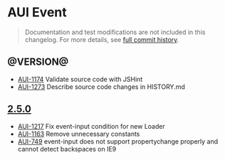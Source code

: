 # AUI Event

> Documentation and test modifications are not included in this changelog. For more details, see [full commit history](https://github.com/liferay/alloy-ui/commits/master/src/aui-event).

## @VERSION@

* [AUI-1174](https://issues.liferay.com/browse/AUI-1174) Validate source code with JSHint
* [AUI-1273](https://issues.liferay.com/browse/AUI-1273) Describe source code changes in HISTORY.md

## [2.5.0](https://github.com/liferay/alloy-ui/releases/tag/2.5.0)

* [AUI-1217](https://issues.liferay.com/browse/AUI-1217) Fix event-input condition for new Loader
* [AUI-1163](https://issues.liferay.com/browse/AUI-1163) Remove unnecessary constants
* [AUI-749](https://issues.liferay.com/browse/AUI-749) event-input does not support propertychange properly and cannot detect backspaces on IE9